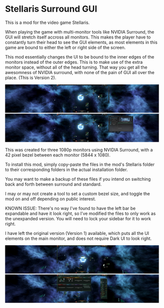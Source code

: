 # Stellaris Surround GUI

This is a mod for the video game Stellaris.

When playing the game with multi-monitor tools like NVIDIA Surround, the GUI will stretch itself accross all monitors.
This makes the player have to constantly turn their head to see the GUI elements, as most elements in this game are bound to 
either the left or right side of the screen.

This mod essentially changes the UI to be bound to the inner edges of the monitors instead of the outer edges. This is to make use of the extra monitor space, without all of the head turning. That way you get all the awesomness of NVIDIA surround, with none
of the pain of GUI all over the place. (This is Version 2).

![alt text](https://raw.githubusercontent.com/mctricks/Stellaris-Surround-GUI/master/Version2-Example1.jpg)
![alt text](https://raw.githubusercontent.com/mctricks/Stellaris-Surround-GUI/master/Version2-Example2.jpg)

This was created for three 1080p monitors using NVIDIA Surround, with a 42 pixel bezel between each monitor (5844 x 1080). 

To install this mod, simply copy-paste the files in the mod's Stellaris folder to their corresponding folders in the actual installation folder.

You may want to make a backup of these files if you intend on switching back and forth between surround and standard.

I may or may not create a tool to set a custom bezel size, and toggle the mod on and off depending on public interest.

KNOWN ISSUE: There's no way I've found to have the left bar be expandable and have it look right, so I've modified the files to only work as the unexpanded version. You will need to lock your sidebar for it to work right.

I have left the original version (Version 1) available, which puts all the UI elements on the main monitor, and does not require Dark UI to look right.

![alt text](https://raw.githubusercontent.com/mctricks/Stellaris-Surround-GUI/master/Example-1.jpg)
![alt text](https://raw.githubusercontent.com/mctricks/Stellaris-Surround-GUI/master/Example-2.jpg)

